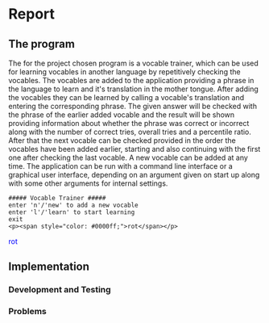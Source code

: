 # Report
## The program
The for the project chosen program is a vocable trainer, which can be used for learning vocables in another language by repetitively checking the vocables. The vocables are added to the application providing a phrase in the language to learn and it's translation in the mother tongue. After adding the vocables they can be learned by calling a vocable's translation and entering the corresponding phrase. The given answer will be checked with the phrase of the earlier added vocable and the result will be shown providing information about whether the phrase was correct or incorrect along with the number of correct tries, overall tries and a percentile ratio. After that the next vocable can be checked provided in the order the vocables have been added earlier, starting and also continuing with the first one after checking the last vocable. A new vocable can be added at any time.
The application can be run with a command line interface or a graphical user interface, depending on an argument given on start up along with some other arguments for internal settings.

```
##### Vocable Trainer #####
enter 'n'/'new' to add a new vocable
enter 'l'/'learn' to start learning
exit
<p><span style="color: #0000ff;">rot</span></p>
```
<p><span style="color: #0000ff;">rot</span></p>

## Implementation
### Development and Testing
### Problems
<!--stackedit_data:
eyJoaXN0b3J5IjpbMjA3MzUxMDYwNCwtMjc5MDYyMjY5LC0xND
c2MjM2ODE1LC0yMzM2MTEzNTMsMTkxNDkyMDc1NiwtODI1ODk4
NDMsLTM5MzA0OTI4Ml19
-->